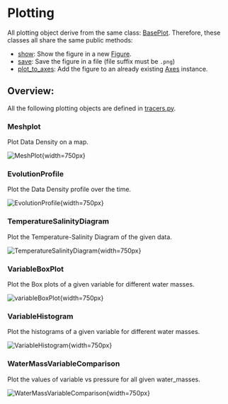 # Plotting

All plotting object derive from the same class: [BasePlot]({{fix_url("../reference/tracers/#bgc_data_processing.tracers.BasePlot")}}). Therefore, these classes all share the same public methods:

- [show]({{fix_url("../reference/tracers/#bgc_data_processing.tracers.BasePlot.show")}}): Show the figure in a new [Figure](https://matplotlib.org/stable/api/figure_api.html#matplotlib.figure.Figure).
- [save]({{fix_url("../reference/tracers/#bgc_data_processing.tracers.BasePlot.save")}}): Save the figure in a file (file suffix must be `.png`)
- [plot_to_axes]({{fix_url("../reference/tracers/#bgc_data_processing.tracers.BasePlot.plot_to_axes")}}): Add the figure to an already existing [Axes](https://matplotlib.org/stable/api/_as_gen/matplotlib.axes.Axes.html#matplotlib.axes.Axes) instance.

## Overview:

All the following plotting objects are defined in [tracers.py]({{fix_url("../reference/tracers")}}).

### Meshplot

Plot Data Density on a map.

![MeshPlot]({{fix_url("assets/plots/mesh.png")}}){width=750px}

### EvolutionProfile

Plot the Data Density profile over the time.

![EvolutionProfile]({{fix_url("assets/plots/profile.png")}}){width=750px}

### TemperatureSalinityDiagram

Plot the Temperature-Salinity Diagram of the given data.

![TemperatureSalinityDiagram]({{fix_url("assets/plots/TS_diagram.png")}}){width=750px}

### VariableBoxPlot

Plot the Box plots of a given variable for different water masses.

![variableBoxPlot]({{fix_url("assets/plots/boxplot.png")}}){width=750px}

### VariableHistogram

Plot the histograms of a given variable for different water masses.

![VariableHistogram]({{fix_url("assets/plots/histogram.png")}}){width=750px}

### WaterMassVariableComparison

Plot the values of variable vs pressure for all given water_masses.

![WaterMassVariableComparison]({{fix_url("assets/plots/wm_comparison.png")}}){width=750px}
